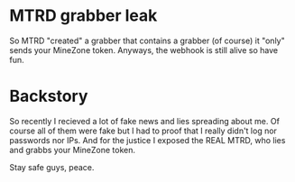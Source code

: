 # MTRD grabber leak
So MTRD "created" a grabber that contains a grabber (of course) it "only" sends your MineZone token. Anyways, the webhook is still alive so have fun.

# Backstory

So recently I recieved a lot of fake news and lies spreading about me. Of course all of them were fake but I had to proof that I really didn't log nor passwords nor IPs. And for the justice I exposed the REAL MTRD, who lies and grabbs your MineZone token.

Stay safe guys, peace.
